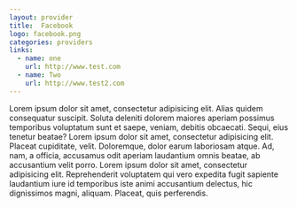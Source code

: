 ```yaml
---
layout: provider
title:  Facebook
logo: facebook.png
categories: providers
links:
  - name: one
    url: http://www.test.com
  - name: Two
    url: http://www.test2.com
---
```


Lorem ipsum dolor sit amet, consectetur adipisicing elit. Alias quidem consequatur suscipit. Soluta deleniti dolorem maiores aperiam possimus temporibus voluptatum sunt et saepe, veniam, debitis obcaecati. Sequi, eius tenetur beatae? Lorem ipsum dolor sit amet, consectetur adipisicing elit. Placeat cupiditate, velit. Doloremque, dolor earum laboriosam atque. Ad, nam, a officia, accusamus odit aperiam laudantium omnis beatae, ab accusantium velit porro. Lorem ipsum dolor sit amet, consectetur adipisicing elit. Reprehenderit voluptatem qui vero expedita fugit sapiente laudantium iure id temporibus iste animi accusantium delectus, hic dignissimos magni, aliquam. Placeat, quis perferendis.
